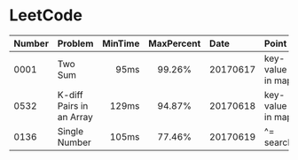 # LeetCode


| Number        | Problem                     | MinTime | MaxPercent | Date     | Point             |
| ------------- |:----------------------------| -------:| :---------:| :--------| :-----------------|
| 0001          | Two Sum                     | 95ms    | 99.26%     | 20170617 | key-value in map  |
| 0532          | K-diff Pairs in an Array    | 129ms   | 94.87%     | 20170618 | key-value in map  |
| 0136          | Single Number               | 105ms   | 77.46%     | 20170619 | ^= search         |
